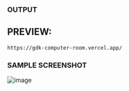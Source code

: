 ### OUTPUT

## PREVIEW:
```
https://gdk-computer-room.vercel.app/
```

### SAMPLE SCREENSHOT
![image](https://github.com/Dhanush2468/threejs-inner-home/assets/112778628/60decf25-27bf-44e0-a6e4-3b0c52b07d5c)
